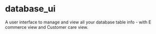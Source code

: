 # database_ui
A user interface to manage and view all your database table info - with E commerce view and Customer care view.
